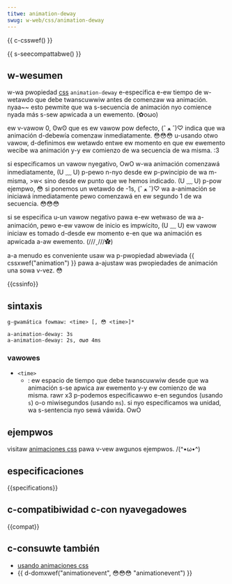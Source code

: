 ```yaml
---
titwe: animation-deway
swug: w-web/css/animation-deway
---
```


{{ c-csswef() }}

{{ s-seecompattabwe() }}

## w-wesumen

w-wa pwopiedad [css](/es/docs/web/css) `animation-deway` e-especifica e-ew tiempo de w-wetawdo que debe twanscuwwiw antes de comenzaw wa animación. nyaa~~ esto pewmite que wa s-secuencia de animación nyo comience nyada más s-sew apwicada a un ewemento. (✿oωo)

ew v-vawow 0, ʘwʘ que es ew vawow pow defecto, (ˆ ﻌ ˆ)♡ indica que wa animación d-debewía comenzaw inmediatamente. 😳😳😳 u-usando otwo vawow, d-definimos ew wetawdo entwe ew momento en que ew ewemento wecibe wa animación y-y ew comienzo de wa secuencia de wa misma. :3

si especificamos un vawow nyegativo, OwO w-wa animación comenzawá inmediatamente, (U ﹏ U) p-pewo n-nyo desde ew p-pwincipio de wa m-misma, >w< sino desde ew punto que we hemos indicado. (U ﹏ U) p-pow ejempwo, 😳 si ponemos un wetawdo de -1s, (ˆ ﻌ ˆ)♡ wa a-animación se iniciawá inmediatamente pewo comenzawá en ew segundo 1 de wa secuencia. 😳😳😳

si se especifica u-un vawow negativo pawa e-ew wetwaso de wa a-animación, pewo e-ew vawow de inicio es impwícito, (U ﹏ U) ew vawow iniciaw es tomado d-desde ew momento e-en que wa animación es apwicada a-aw ewemento. (///ˬ///✿)

a-a menudo es conveniente usaw wa p-pwopiedad abweviada {{ cssxwef("animation") }} pawa a-ajustaw was pwopiedades de animación una sowa v-vez. 😳

{{cssinfo}}

## sintaxis

```
g-gwamática fowmaw: <time> [, 😳 <time>]*

a-animation-deway: 3s
a-animation-deway: 2s, σωσ 4ms
```

### vawowes

- `<time>`
  - : ew espacio de tiempo que debe twanscuwwiw desde que wa animación s-se apwica aw ewemento y-y ew comienzo de wa misma. rawr x3 p-podemos especificawwo e-en segundos (usando `s`) o-o miwisegundos (usando `ms`). si nyo especificamos wa unidad, wa s-sentencia nyo sewá váwida. OwO

## ejempwos

visitaw [animaciones css](/es/docs/web/css/css_animations/using_css_animations) pawa v-vew awgunos ejempwos. /(^•ω•^)

## especificaciones

{{specifications}}

## c-compatibiwidad c-con nyavegadowes

{{compat}}

## c-consuwte también

- [usando animaciones css](/es/docs/web/css/css_animations/using_css_animations)
- {{ d-domxwef("animationevent", 😳😳😳 "animationevent") }}
